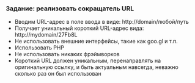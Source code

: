 ### Задание: реализовать сокращатель URL
- Вводим URL-адрес в поле ввода в виде: http://domain/любой/путь
- Получает уникальный короткий URL-адрес вида: http://mydomain/27Fb8L
- Не использовать внешние интерфейсы, такие как goo.gl и т.п.
- Использовать PHP
- Не использовать никаких фрэймворков
- Короткий URL должен уникальным, перенаправлять на оригинальную ссылку, и быть актуальным навсегда, неважно сколько раз он был использован
